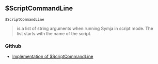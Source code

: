 ## $ScriptCommandLine

```
$ScriptCommandLine
```

> is a list of string arguments when running Symja in script mode. The list starts with the name of the script.

### Github

* [Implementation of $ScriptCommandLine](https://github.com/axkr/symja_android_library/blob/master/symja_android_library/matheclipse-core/src/main/java/org/matheclipse/core/builtin/ConstantDefinitions.java#L466) 
